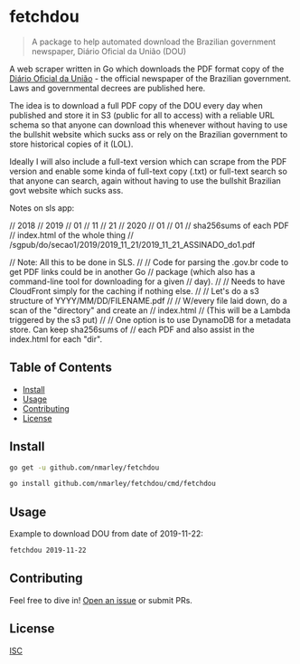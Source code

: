 # fetchdou

> A package to help automated download the Brazilian government newspaper, Diário Oficial da União (DOU)

A web scraper written in Go which downloads the PDF format copy of the [Diário Oficial da União][pt-wikipedia-url] - the official newspaper of the Brazilian government. Laws and governmental decrees are published here.

The idea is to download a full PDF copy of the DOU every day when published and store it in S3 (public for all to access) with a reliable URL schema so that anyone can download this whenever without having to use the bullshit website which sucks ass or rely on the Brazilian government to store historical copies of it (LOL).

Ideally I will also include a full-text version which can scrape from the PDF version and enable some kinda of full-text copy (.txt) or full-text search so that anyone can search, again without having to use the bullshit Brazilian govt website which sucks ass.


Notes on sls app:

// 2018
// 2019
//   01
//   11
//     21
// 2020
//   01
//     01
// sha256sums of each PDF
// index.html of the whole thing
// /sgpub/do/secao1/2019/2019_11_21/2019_11_21_ASSINADO_do1.pdf

// Note: All this to be done in SLS.
//
// Code for parsing the .gov.br code to get PDF links could be in another Go
// package (which also has a command-line tool for downloading for a given
// day).
//
// Needs to have CloudFront simply for the caching if nothing else.
//
// Let's do a s3 structure of YYYY/MM/DD/FILENAME.pdf
//
// W/every file laid down, do a scan of the "directory" and create an
// index.html
//   (This will be a Lambda triggered by the s3 put)
//
// One option is to use DynamoDB for a metadata store. Can keep sha256sums of
// each PDF and also assist in the index.html for each "dir".



## Table of Contents
- [Install](#install)
- [Usage](#usage)
- [Contributing](#contributing)
- [License](#license)

## Install

```sh
go get -u github.com/nmarley/fetchdou

go install github.com/nmarley/fetchdou/cmd/fetchdou
```

## Usage

Example to download DOU from date of 2019-11-22:

```sh
fetchdou 2019-11-22
```

## Contributing

Feel free to dive in! [Open an issue](https://github.com/nmarley/fetchdou/issues/new) or submit PRs.

## License

[ISC](LICENSE)

[pt-wikipedia-url]: https://pt.wikipedia.org/w/index.php?title=Di%C3%A1rio_Oficial_da_Uni%C3%A3o&oldid=56613715
